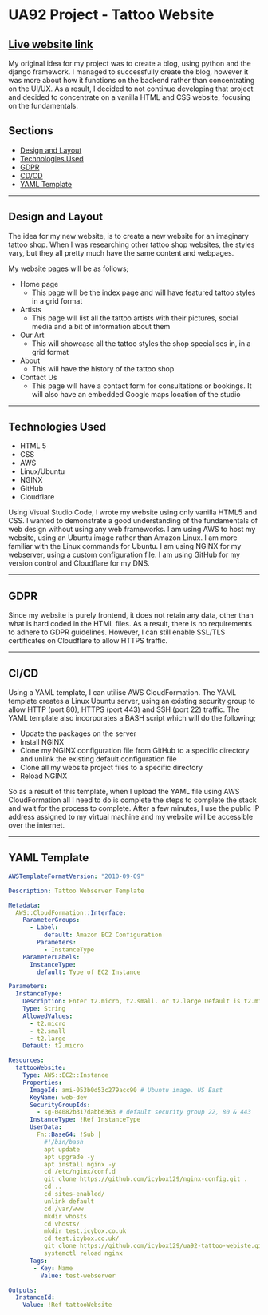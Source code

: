 # UA92 Project - Tattoo Website

## [Live website link](https://icybox.co.uk/)

My original idea for my project was to create a blog, using python and the django framework. I managed to successfully create the blog, however it was more about how it functions on the backend rather than concentrating on the UI/UX. As a result, I decided to not continue developing that project and decided to concentrate on a vanilla HTML and CSS website, focusing on the fundamentals.

## Sections
- [Design and Layout](#design-and-layout)
- [Technologies Used](#technologies-used)
- [GDPR](#gdpr)
- [CD/CD](#cicd)
- [YAML Template](#yaml-template)

---

## Design and Layout


The idea for my new website, is to create a new website for an imaginary tattoo shop. When I was researching other tattoo shop websites, the styles vary, but they all pretty much have the same content and webpages.

My website pages will be as follows;

- Home page
    - This page will be the index page and will have featured tattoo styles in a grid format
- Artists
    - This page will list all the tattoo artists with their pictures, social media and a bit of information about them
- Our Art
    - This will showcase all the tattoo styles the shop specialises in, in a grid format
- About
    - This will have the history of the tattoo shop
- Contact Us
    - This page will have a contact form for consultations or bookings. It will also have an embedded Google maps location of the studio

---

## Technologies Used

- HTML 5
- CSS
- AWS
- Linux/Ubuntu
- NGINX
- GitHub
- Cloudflare

Using Visual Studio Code, I wrote my website using only vanilla HTML5 and CSS. I wanted to demonstrate a good understanding of the fundamentals of web design without using any web frameworks. I am using AWS to host my website, using an Ubuntu image rather than Amazon Linux. I am more familiar with the Linux commands for Ubuntu. I am using NGINX for my webserver, using a custom configuration file. I am using GitHub for my version control and Cloudflare for my DNS.

---

## GDPR

Since my website is purely frontend, it does not retain any data, other than what is hard coded in the HTML files. As a result, there is no requirements to adhere to GDPR guidelines. However, I can still enable SSL/TLS certificates on Cloudflare to allow HTTPS traffic.

---

## CI/CD

Using a YAML template, I can utilise AWS CloudFormation. The YAML template creates a Linux Ubuntu server, using an existing security group to allow HTTP (port 80), HTTPS (port 443) and SSH (port 22) traffic. The YAML template also incorporates a BASH script which will do the following;

- Update the packages on the server
- Install NGINX
- Clone my NGINX configuration file from GitHub to a specific directory and unlink the existing default configuration file
- Clone all my website project files to a specific directory
- Reload NGINX

So as a result of this template, when I upload the YAML file using AWS CloudFormation all I need to do is complete the steps to complete the stack and wait for the process to complete. After a few minutes, I use the public IP address assigned to my virtual machine and my website will be accessible over the internet.

---

## YAML Template

```yaml
AWSTemplateFormatVersion: "2010-09-09"

Description: Tattoo Webserver Template

Metadata:
  AWS::CloudFormation::Interface:
    ParameterGroups:
      - Label:
          default: Amazon EC2 Configuration
        Parameters:
          - InstanceType
    ParameterLabels:
      InstanceType:
        default: Type of EC2 Instance

Parameters:
  InstanceType:
    Description: Enter t2.micro, t2.small. or t2.large Default is t2.micro.
    Type: String
    AllowedValues:
      - t2.micro
      - t2.small
      - t2.large	
    Default: t2.micro

Resources:
  tattooWebsite:
    Type: AWS::EC2::Instance
    Properties:
      ImageId: ami-053b0d53c279acc90 # Ubuntu image. US East
      KeyName: web-dev
      SecurityGroupIds:
        - sg-04082b317dabb6363 # default security group 22, 80 & 443
      InstanceType: !Ref InstanceType
      UserData:
        Fn::Base64: !Sub |
          #!/bin/bash
          apt update
          apt upgrade -y
          apt install nginx -y
          cd /etc/nginx/conf.d
          git clone https://github.com/icybox129/nginx-config.git .
          cd ..
          cd sites-enabled/
          unlink default 
          cd /var/www
          mkdir vhosts
          cd vhosts/
          mkdir test.icybox.co.uk
          cd test.icybox.co.uk/
          git clone https://github.com/icybox129/ua92-tattoo-webiste.git .
          systemctl reload nginx
      Tags:
       - Key: Name
         Value: test-webserver

Outputs:
  InstanceId:
    Value: !Ref tattooWebsite
```
